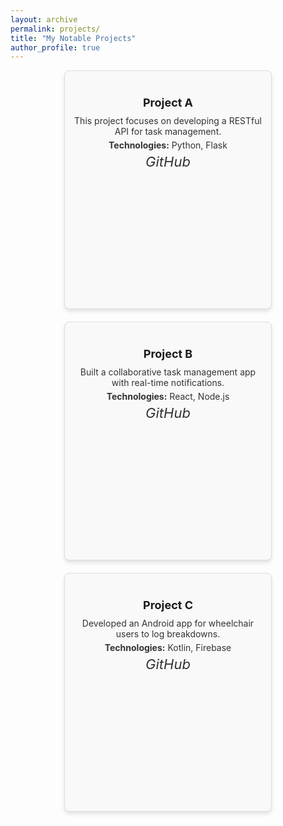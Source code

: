```yaml
---
layout: archive
permalink: projects/
title: "My Notable Projects"
author_profile: true
---
```


<style>
  .projects-container {
    display: flex;
    flex-wrap: wrap;
    gap: 20px;
    justify-content: space-evenly;
  }

  .project-card {
    background: #f9f9f9;
    border: 1px solid #ddd;
    border-radius: 8px;
    padding: 15px;
    width: 300px;
    box-shadow: 0 4px 6px rgba(0, 0, 0, 0.1);
    text-align: center;
    transition: transform 0.3s ease;
    height: 350px; /* Set fixed height to ensure consistency */
  }

  .project-card:hover {
    transform: scale(1.05);
  }

  .project-card h3 {
    font-size: 18px;
    margin-bottom: 10px;
    font-weight: bold;
  }

  .project-card p {
    font-size: 14px;
    margin: 5px 0;
    color: #333;
  }

  .tech-stack {
    font-size: 12px;
    color: #777;
    margin-bottom: 10px;
  }

  .project-card a {
    color: #007acc;
    text-decoration: none;
    font-size: 18px;
    margin-top: 10px;
  }

  .project-card a:hover {
    text-decoration: underline;
  }

  .github-icon {
    font-size: 22px;
    color: #333;
  }
</style>

<div class="projects-container">
  <div class="project-card">
    <h3>Project A</h3>
    <p>This project focuses on developing a RESTful API for task management.</p>
    <p class="tech-stack"><strong>Technologies:</strong> Python, Flask</p>
    <a href="https://github.com/your-project" target="_blank">
      <i class="github-icon">GitHub</i>
    </a>
  </div>

  <div class="project-card">
    <h3>Project B</h3>
    <p>Built a collaborative task management app with real-time notifications.</p>
    <p class="tech-stack"><strong>Technologies:</strong> React, Node.js</p>
    <a href="https://your-project-link.com" target="_blank">
      <i class="github-icon">GitHub</i>
    </a>
  </div>

  <div class="project-card">
    <h3>Project C</h3>
    <p>Developed an Android app for wheelchair users to log breakdowns.</p>
    <p class="tech-stack"><strong>Technologies:</strong> Kotlin, Firebase</p>
    <a href="https://github.com/your-project" target="_blank">
      <i class="github-icon">GitHub</i>
    </a>
  </div>

  <!-- Add more project cards here -->
</div>
